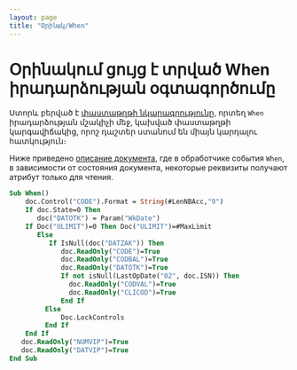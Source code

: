 ```yaml
---
layout: page
title: "Օրինակ/When"
---
```


# Օրինակում ցույց է տրված When իրադարձության օգտագործումը

Ստորև բերված է [փաստաթղթի նկարագրությունը](../Defs/doc.html), որտեղ `When` իրադարձության մշակիչի մեջ, կախված փաստաթղթի կարգավիճակից, որոշ դաշտեր ստանում են միայն կարդալու հատկություն։

Ниже приведено [описание документа](../Defs/doc.html), где в обработчике события `When`, в зависимости от состояния документа, некоторые реквизиты получают атрибут только для чтения.

``` vb
Sub When()
    doc.Сontrol("CODE").Format = String(#LenNBAcc,"9")
    If doc.State=0 Then
       doc("DATOTK") = Param("WkDate")
    If Doc("ULIMIT")=0 Then Doc("ULIMIT")=#MaxLimit
       Else
          If IsNull(doc("DATZAK")) Then
             doc.ReadOnly("CODE")=True
             doc.ReadOnly("CODBAL")=True
             doc.ReadOnly("DATOTK")=True
             If not isNull(LastOpDate("02", doc.ISN)) Then
               doc.ReadOnly("CODVAL")=True
               doc.ReadOnly("CLICOD")=True
             End If 
         Else
             Doc.LockControls
         End If
    End If
   doc.ReadOnly("NUMVIP")=True
   doc.ReadOnly("DATVIP")=True
End Sub
```